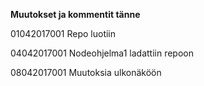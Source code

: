 **Muutokset ja kommentit tänne**

01042017001     Repo luotiin

04042017001     Nodeohjelma1 ladattiin repoon

08042017001     Muutoksia ulkonäköön
